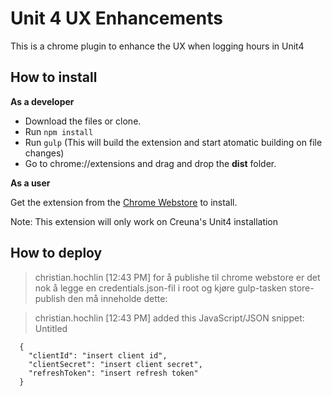 # Unit 4 UX Enhancements

This is a chrome plugin to enhance the UX when logging hours in Unit4

## How to install

**As a developer**

- Download the files or clone.
- Run `npm install`
- Run `gulp` (This will build the extension and start atomatic building on file changes)
- Go to chrome://extensions and drag and drop the **dist** folder.

**As a user**

Get the extension from the [Chrome Webstore](https://chrome.google.com/webstore/detail/unit4-ux-enhancements/phmpdjdaaenhgojfhacckdjpomnopkoh) to install. 

Note: This extension will only work on Creuna's Unit4 installation

## How to deploy

>christian.hochlin [12:43 PM]
>for å publishe til chrome webstore er det nok å legge en credentials.json-fil i root og kjøre gulp-tasken store-publish
>den må inneholde dette:

>christian.hochlin [12:43 PM]
>added this JavaScript/JSON snippet: Untitled 

```
  {
    "clientId": "insert client id",  
    "clientSecret": "insert client secret",
    "refreshToken": "insert refresh token"
  }
